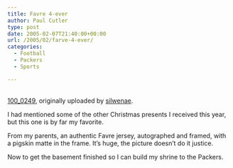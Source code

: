 ```yaml
---
title: Favre 4-ever
author: Paul Cutler
type: post
date: 2005-02-07T21:40:00+00:00
url: /2005/02/farve-4-ever/
categories:
  - Football
  - Packers
  - Sports

---
```

<div class="flickr-frame">
  <a href="http://www.flickr.com/photos/silwenae/4413570/" title="photo sharing"><img src="https://i2.wp.com/photos3.flickr.com/4413570_939e17e734.jpg?w=700" class="flickr-photo" alt="" data-recalc-dims="1" /></a><br /> <br /> <span class="flickr-caption"><a href="http://www.flickr.com/photos/silwenae/4413570/">100_0249</a>, originally uploaded by <a href="http://www.flickr.com/people/silwenae/">silwenae</a>.</span>
</div>

<p class="flickr-yourcomment">
  I had mentioned some of the other Christmas presents I received this year, but this one is by far my favorite.
</p>

From my parents, an authentic Favre jersey, autographed and framed, with a pigskin matte in the frame. It&#8217;s huge, the picture doesn&#8217;t do it justice.

Now to get the basement finished so I can build my shrine to the Packers.
